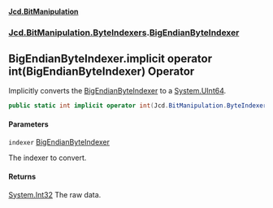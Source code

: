 #### [Jcd.BitManipulation](index.md 'index')
### [Jcd.BitManipulation.ByteIndexers](Jcd.BitManipulation.ByteIndexers.md 'Jcd.BitManipulation.ByteIndexers').[BigEndianByteIndexer](Jcd.BitManipulation.ByteIndexers.BigEndianByteIndexer.md 'Jcd.BitManipulation.ByteIndexers.BigEndianByteIndexer')

## BigEndianByteIndexer.implicit operator int(BigEndianByteIndexer) Operator

Implicitly converts the [BigEndianByteIndexer](Jcd.BitManipulation.ByteIndexers.BigEndianByteIndexer.md 'Jcd.BitManipulation.ByteIndexers.BigEndianByteIndexer') to a [System.UInt64](https://docs.microsoft.com/en-us/dotnet/api/System.UInt64 'System.UInt64').

```csharp
public static int implicit operator int(Jcd.BitManipulation.ByteIndexers.BigEndianByteIndexer indexer);
```
#### Parameters

<a name='Jcd.BitManipulation.ByteIndexers.BigEndianByteIndexer.op_Implicitint(Jcd.BitManipulation.ByteIndexers.BigEndianByteIndexer).indexer'></a>

`indexer` [BigEndianByteIndexer](Jcd.BitManipulation.ByteIndexers.BigEndianByteIndexer.md 'Jcd.BitManipulation.ByteIndexers.BigEndianByteIndexer')

The indexer to convert.

#### Returns
[System.Int32](https://docs.microsoft.com/en-us/dotnet/api/System.Int32 'System.Int32')
The raw data.